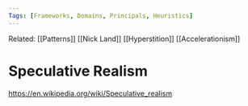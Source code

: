 ```yaml
---
Tags: [Frameworks, Domains, Principals, Heuristics]
---
```

Related: [[Patterns]] [[Nick Land]] [[Hyperstition]] [[Accelerationism]]
# Speculative Realism

https://en.wikipedia.org/wiki/Speculative_realism
